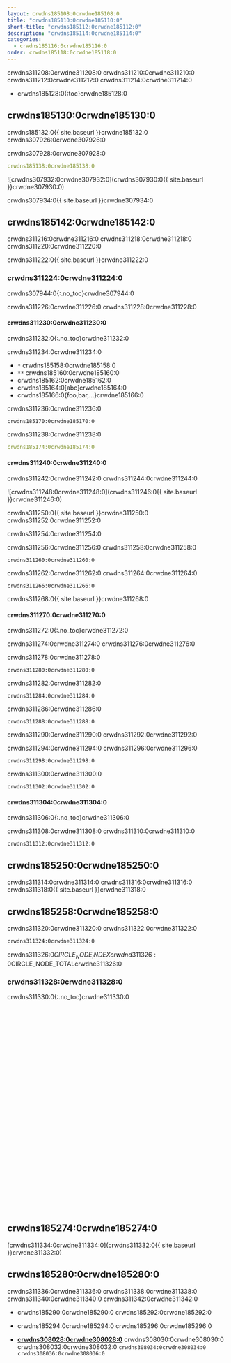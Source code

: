 ```yaml
---
layout: crwdns185108:0crwdne185108:0
title: "crwdns185110:0crwdne185110:0"
short-title: "crwdns185112:0crwdne185112:0"
description: "crwdns185114:0crwdne185114:0"
categories:
  - crwdns185116:0crwdne185116:0
order: crwdns185118:0crwdne185118:0
---
```


crwdns311208:0crwdne311208:0 crwdns311210:0crwdne311210:0 crwdns311212:0crwdne311212:0 crwdns311214:0crwdne311214:0

- crwdns185128:0{:toc}crwdne185128:0

## crwdns185130:0crwdne185130:0

crwdns185132:0{{ site.baseurl }}crwdne185132:0 crwdns307926:0crwdne307926:0

crwdns307928:0crwdne307928:0

```yaml
crwdns185138:0crwdne185138:0
```

![crwdns307932:0crwdne307932:0](crwdns307930:0{{ site.baseurl }}crwdne307930:0)

crwdns307934:0{{ site.baseurl }}crwdne307934:0

## crwdns185142:0crwdne185142:0

crwdns311216:0crwdne311216:0 crwdns311218:0crwdne311218:0 crwdns311220:0crwdne311220:0

crwdns311222:0{{ site.baseurl }}crwdne311222:0

### crwdns311224:0crwdne311224:0

crwdns307944:0{:.no_toc}crwdne307944:0

crwdns311226:0crwdne311226:0 crwdns311228:0crwdne311228:0

#### crwdns311230:0crwdne311230:0

crwdns311232:0{:.no_toc}crwdne311232:0

crwdns311234:0crwdne311234:0

- `*` crwdns185158:0crwdne185158:0
- `**` crwdns185160:0crwdne185160:0
- crwdns185162:0crwdne185162:0
- crwdns185164:0[abc]crwdne185164:0
- crwdns185166:0{foo,bar,...}crwdne185166:0

crwdns311236:0crwdne311236:0

    crwdns185170:0crwdne185170:0
    

crwdns311238:0crwdne311238:0

```yaml
crwdns185174:0crwdne185174:0
```

#### crwdns311240:0crwdne311240:0

crwdns311242:0crwdne311242:0 crwdns311244:0crwdne311244:0

![crwdns311248:0crwdne311248:0](crwdns311246:0{{ site.baseurl }}crwdne311246:0)

crwdns311250:0{{ site.baseurl }}crwdne311250:0 crwdns311252:0crwdne311252:0

crwdns311254:0crwdne311254:0

crwdns311256:0crwdne311256:0 crwdns311258:0crwdne311258:0

    crwdns311260:0crwdne311260:0
    

crwdns311262:0crwdne311262:0 crwdns311264:0crwdne311264:0

    crwdns311266:0crwdne311266:0
    

crwdns311268:0{{ site.baseurl }}crwdne311268:0

#### crwdns311270:0crwdne311270:0

crwdns311272:0{:.no_toc}crwdne311272:0

crwdns311274:0crwdne311274:0 crwdns311276:0crwdne311276:0

crwdns311278:0crwdne311278:0

    crwdns311280:0crwdne311280:0
    

crwdns311282:0crwdne311282:0

    crwdns311284:0crwdne311284:0
    

crwdns311286:0crwdne311286:0

    crwdns311288:0crwdne311288:0
    

crwdns311290:0crwdne311290:0 crwdns311292:0crwdne311292:0

crwdns311294:0crwdne311294:0 crwdns311296:0crwdne311296:0

    crwdns311298:0crwdne311298:0
    

crwdns311300:0crwdne311300:0

    crwdns311302:0crwdne311302:0
    

#### crwdns311304:0crwdne311304:0

crwdns311306:0{:.no_toc}crwdne311306:0

crwdns311308:0crwdne311308:0 crwdns311310:0crwdne311310:0

    crwdns311312:0crwdne311312:0
    

## crwdns185250:0crwdne185250:0

crwdns311314:0crwdne311314:0 crwdns311316:0crwdne311316:0 crwdns311318:0{{ site.baseurl }}crwdne311318:0

## crwdns185258:0crwdne185258:0

crwdns311320:0crwdne311320:0 crwdns311322:0crwdne311322:0

```bash
crwdns311324:0crwdne311324:0
```

crwdns311326:0$CIRCLE_NODE_INDEXcrwdnd311326:0$CIRCLE_NODE_TOTALcrwdne311326:0

### crwdns311328:0crwdne311328:0

crwdns311330:0{:.no_toc}crwdne311330:0 <iframe width="854" height="480" src="crwdns185272:0crwdne185272:0" frameborder="0" allow="autoplay; encrypted-media" allowfullscreen mark="crwd-mark"></iframe> 

## crwdns185274:0crwdne185274:0

[crwdns311334:0crwdne311334:0](crwdns311332:0{{ site.baseurl }}crwdne311332:0)

## crwdns185280:0crwdne185280:0

crwdns311336:0crwdne311336:0 crwdns311338:0crwdne311338:0 crwdns311340:0crwdne311340:0 crwdns311342:0crwdne311342:0

- crwdns185290:0crwdne185290:0 crwdns185292:0crwdne185292:0

- crwdns185294:0crwdne185294:0 crwdns185296:0crwdne185296:0

- **[crwdns308028:0crwdne308028:0](crwdns308026:0crwdne308026:0)** crwdns308030:0crwdne308030:0 crwdns308032:0crwdne308032:0 ```crwdns308034:0crwdne308034:0 crwdns308036:0crwdne308036:0```